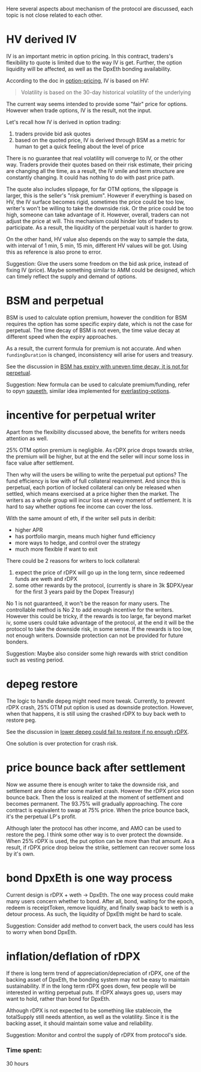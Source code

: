 Here several aspects about mechanism of the protocol are discussed, each topic is not close related to each other. 

# HV derived IV 

IV is an important metric in option pricing. In this contract, traders's flexibility to quote is limited due to the way IV is get. Further, the option liquidity will be affected, as well as the DpxEth bonding availability.

According to the doc in [option-pricing](https://docs.dopex.io/option-fundamentals/option-pricing), IV is based on HV:
> Volatility is based on the 30-day historical volatility of the underlying

The current way seems intended to provide some "fair" price for options. However when trade options, IV is the result, not the input.

Let's recall how IV is derived in option trading: 
1. traders provide bid ask quotes
2. based on the quoted price, IV is derived through BSM as a metric for human to get a quick feeling about the level of price

There is no guarantee that real volatility will converge to IV, or the other way.
Traders provide their quotes based on their risk estimate, their pricing are changing all the time, as a result, the IV smile and term structure are constantly changing. It could has nothing to do with past price path.

The quote also includes slippage, for far OTM options, the slippage is larger, this is the seller's "risk premium". However if everything is based on HV, the IV surface becomes rigid, sometimes the price could be too low, writer's won't be willing to take the downside risk. Or the price could be too high, someone can take advantage of it. However, overall, traders can not adjust the price at will. This mechanism could hinder lots of traders to participate. As a result, the liquidity of the perpetual vault is harder to grow. 

On the other hand, HV value also depends on the way to sample the data, with interval of 1 min, 5 min, 15 min, different HV values will be got. Using this as reference is also prone to error.


Suggestion:
Give the users some freedom on the bid ask price, instead of fixing IV (price). Maybe something similar to AMM could be designed, which can timely reflect the supply and demand of options.


# BSM and perpetual

BSM is used to calculate option premium, however the condition for BSM requires the option has some specific expiry date, which is not the case for perpetual. The time decay of BSM is not even, the time value decay at different speed when the expiry approaches.

As a result, the current formula for premium is not accurate. And when `fundingDuration` is changed, inconsistency will arise for users and treasury.

See the discussion in [BSM has expiry with uneven time decay, it is not for perpetual](https://code4rena.com/contests/2023-08-dopex/submit?issue=1969).

Suggestion:
New formula can be used to calculate premium/funding, refer to opyn [squeeth](https://www.squeethportal.xyz/), similar idea implemented for [everlasting-options](https://www.paradigm.xyz/2021/05/everlasting-options).


# incentive for perpetual writer

Apart from the flexibility discussed above, the benefits for writers needs attention as well.

25% OTM option premium is negligible. As rDPX price drops towards strike, the premium will be higher, but at the end the seller will incur some loss in face value after settlement.

Then why will the users be willing to write the perpetual put options? The fund efficiency is low with of full collateral requirement. And since this is perpetual, each portion of locked collateral can only be released when settled, which means exercised at a price higher then the market. The writers as a whole group will incur loss at every moment of settlement. It is hard to say whether options fee income can cover the loss. 

With the same amount of eth, if the writer sell puts in deribit:
- higher APR
- has portfolio margin, means much higher fund efficiency
- more ways to hedge, and control over the strategy
- much more flexible if want to exit

There could be 2 reasons for writers to lock collateral:
1. expect the price of rDPX will go up in the long term, since redeemed funds are weth and rDPX
2. some other rewards by the protocol, (currently is share in 3k $DPX/year for the first 3 years paid by the Dopex Treasury)

No 1 is not guaranteed, it won't be the reason for many users. The controllable method is No 2 to add enough incentive for the writers. However this could be tricky, if the rewards is too large, far beyond market iv, some users could take advantage of the protocol, at the end it will be the protocol to take the downside risk, in some sense. If the rewards is too low, not enough writers. Downside protection can not be provided for future bonders. 

Suggestion:
Maybe also consider some high rewards with strict condition such as vesting period.


# depeg restore

The logic to handle depeg might need more tweak. Currently, to prevent rDPX crash, 25% OTM put option is used as downside protection. However, when that happens, it is still using the crashed rDPX to buy back weth to restore peg. 

See the discussion in [lower depeg could fail to restore if no enough rDPX](https://code4rena.com/contests/2023-08-dopex/submit?issue=1771).

One solution is over protection for crash risk.


# price bounce back after settlement

Now we assume there is enough writer to take the downside risk, and settlement are done after some market crash. However the rDPX price soon bounce back. Then the loss is realized at the moment of settlement and becomes permanent. The 93.75% will gradually approaching. The core contract is equivalent to swap at 75% price. When the price bounce back, it's the perpetual LP's profit.

Although later the protocol has other income, and AMO can be used to restore the peg. I think some other way is to over protect the downside. When 25% rDPX is used, the put option can be more than that amount. As a result, if rDPX price drop below the strike, settlement can recover some loss by it's own.



# bond DpxEth is one way process

Current design is rDPX + weth -> DpxEth. 
The one way process could make many users concern whether to bond. After all, bond, waiting for the epoch, redeem is receiptToken, remove liquidity, and finally swap back to weth is a detour process. As such, the liquidity of DpxEth might be hard to scale.

Suggestion: 
Consider add method to convert back, the users could has less to worry when bond DpxEth.


# inflation/deflation of rDPX

If there is long term trend of appreciation/depreciation of rDPX, one of the backing asset of DpxEth, the bonding system may not be easy to maintain sustainability. If in the long term rDPX goes down, few people will be interested in writing perpetual puts. If rDPX always goes up, users may want to hold, rather than bond for DpxEth. 

Although rDPX is not expected to be something like stablecoin, the totalSupply still needs attention, as well as the volatility. Since it is the backing asset, it should maintain some value and reliability. 

Suggestion:
Monitor and control the supply of rDPX from protocol's side.


### Time spent:
30 hours